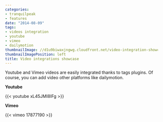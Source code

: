 ```yaml
---
categories:
- tranquilpeak
- features
date: "2014-08-09"
tags:
- videos integration
- youtube
- vimeo
- dailymotion
thumbnailImage: //d1u9biwaxjngwg.cloudfront.net/video-integration-showcase/peak-140.jpg
thumbnailImagePosition: left
title: Video integrations showcase
---
```


Youtube and Vimeo videos are easily integrated thanks to tags plugins. Of course, you can add video other platforms like dailymotion.
<!--more-->

**Youtube**

{{< youtube xL45JMI8IFg >}}

**Vimeo**

{{< vimeo 17877190 >}}